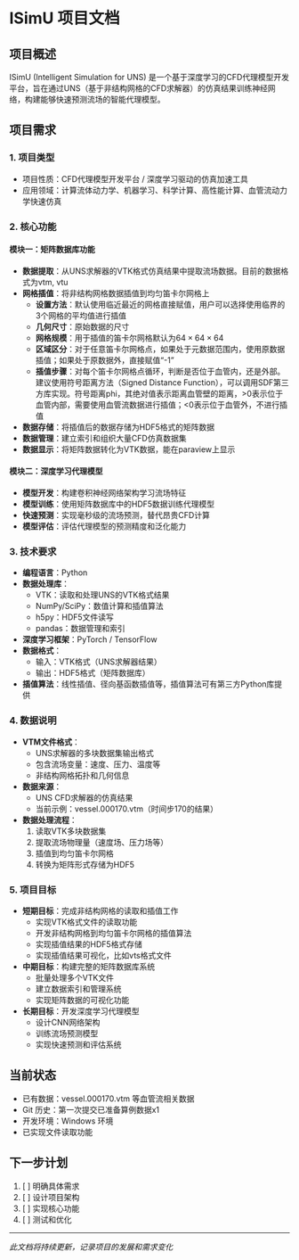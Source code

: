 # ISimU 项目文档

## 项目概述
ISimU (Intelligent Simulation for UNS) 是一个基于深度学习的CFD代理模型开发平台，旨在通过UNS（基于非结构网格的CFD求解器）的仿真结果训练神经网络，构建能够快速预测流场的智能代理模型。

## 项目需求

### 1. 项目类型
- 项目性质：CFD代理模型开发平台 / 深度学习驱动的仿真加速工具
- 应用领域：计算流体动力学、机器学习、科学计算、高性能计算、血管流动力学快速仿真

### 2. 核心功能

#### 模块一：矩阵数据库功能
- **数据提取**：从UNS求解器的VTK格式仿真结果中提取流场数据。目前的数据格式为vtm, vtu
- **网格插值**：将非结构网格数据插值到均匀笛卡尔网格上
  - **设置方法**：默认使用临近最近的网格直接赋值，用户可以选择使用临界的3个网格的平均值进行插值
  - **几何尺寸**：原始数据的尺寸
  - **网格规模**：用于插值的笛卡尔网格默认为$64\times 64\times 64$
  - **区域区分**：对于任意笛卡尔网格点，如果处于元数据范围内，使用原数据插值；如果处于原数据外，直接赋值“-1”
  - **插值步骤**：对每个笛卡尔网格点循环，判断是否位于血管内，还是外部。建议使用符号距离方法（Signed Distance Function），可以调用SDF第三方库实现。符号距离phi，其绝对值表示距离血管壁的距离，>0表示位于血管内部，需要使用血管流数据进行插值；<0表示位于血管外，不进行插值
- **数据存储**：将插值后的数据存储为HDF5格式的矩阵数据
- **数据管理**：建立索引和组织大量CFD仿真数据集
- **数据显示**：将矩阵数据转化为VTK数据，能在paraview上显示

#### 模块二：深度学习代理模型
- **模型开发**：构建卷积神经网络架构学习流场特征
- **模型训练**：使用矩阵数据库中的HDF5数据训练代理模型
- **快速预测**：实现毫秒级的流场预测，替代昂贵CFD计算
- **模型评估**：评估代理模型的预测精度和泛化能力

### 3. 技术要求
- **编程语言**：Python
- **数据处理库**：
  - VTK：读取和处理UNS的VTK格式结果
  - NumPy/SciPy：数值计算和插值算法
  - h5py：HDF5文件读写
  - pandas：数据管理和索引
- **深度学习框架**：PyTorch / TensorFlow
- **数据格式**：
  - 输入：VTK格式（UNS求解器结果）
  - 输出：HDF5格式（矩阵数据库）
- **插值算法**：线性插值、径向基函数插值等，插值算法可有第三方Python库提供

### 4. 数据说明
- **VTM文件格式**：
  - UNS求解器的多块数据集输出格式
  - 包含流场变量：速度、压力、温度等
  - 非结构网格拓扑和几何信息
- **数据来源**：
  - UNS CFD求解器的仿真结果
  - 当前示例：vessel.000170.vtm（时间步170的结果）
- **数据处理流程**：
  1. 读取VTK多块数据集
  2. 提取流场物理量（速度场、压力场等）
  3. 插值到均匀笛卡尔网格
  4. 转换为矩阵形式存储为HDF5

### 5. 项目目标
- **短期目标**：完成非结构网格的读取和插值工作
  - 实现VTK格式文件的读取功能
  - 开发非结构网格到均匀笛卡尔网格的插值算法
  - 实现插值结果的HDF5格式存储
  - 实现插值结果可视化，比如vts格式文件
- **中期目标**：构建完整的矩阵数据库系统
  - 批量处理多个VTK文件
  - 建立数据索引和管理系统
  - 实现矩阵数据的可视化功能
- **长期目标**：开发深度学习代理模型
  - 设计CNN网络架构
  - 训练流场预测模型
  - 实现快速预测和评估系统

## 当前状态
- 已有数据：vessel.000170.vtm 等血管流相关数据
- Git 历史：第一次提交已准备算例数据x1
- 开发环境：Windows 环境
- 已实现文件读取功能

## 下一步计划
1. [ ] 明确具体需求
2. [ ] 设计项目架构
3. [ ] 实现核心功能
4. [ ] 测试和优化

---
*此文档将持续更新，记录项目的发展和需求变化*